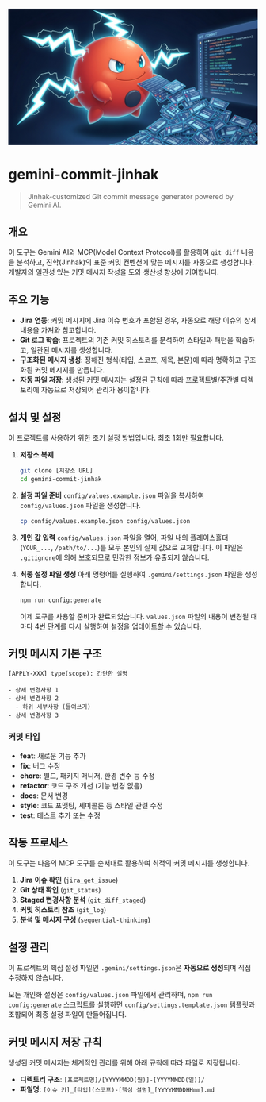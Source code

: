 ![gemini-commit-jinhak-thumbnail](README.jpeg)

# gemini-commit-jinhak

> Jinhak-customized Git commit message generator powered by Gemini AI.

## 개요

이 도구는 Gemini AI와 MCP(Model Context Protocol)를 활용하여 `git diff` 내용을 분석하고, 진학(Jinhak)의 표준 커밋 컨벤션에 맞는 메시지를 자동으로 생성합니다. 개발자의 일관성 있는 커밋 메시지 작성을 도와 생산성 향상에 기여합니다.

## 주요 기능

-   **Jira 연동**: 커밋 메시지에 Jira 이슈 번호가 포함된 경우, 자동으로 해당 이슈의 상세 내용을 가져와 참고합니다.
-   **Git 로그 학습**: 프로젝트의 기존 커밋 히스토리를 분석하여 스타일과 패턴을 학습하고, 일관된 메시지를 생성합니다.
-   **구조화된 메시지 생성**: 정해진 형식(타입, 스코프, 제목, 본문)에 따라 명확하고 구조화된 커밋 메시지를 만듭니다.
-   **자동 파일 저장**: 생성된 커밋 메시지는 설정된 규칙에 따라 프로젝트별/주간별 디렉토리에 자동으로 저장되어 관리가 용이합니다.

## 설치 및 설정

이 프로젝트를 사용하기 위한 초기 설정 방법입니다. 최초 1회만 필요합니다.

1.  **저장소 복제**
    ```bash
    git clone [저장소 URL]
    cd gemini-commit-jinhak
    ```

2.  **설정 파일 준비**
    `config/values.example.json` 파일을 복사하여 `config/values.json` 파일을 생성합니다.
    ```bash
    cp config/values.example.json config/values.json
    ```

3.  **개인 값 입력**
    `config/values.json` 파일을 열어, 파일 내의 플레이스홀더(`YOUR_...`, `/path/to/...`)를 모두 본인의 실제 값으로 교체합니다. 이 파일은 `.gitignore`에 의해 보호되므로 민감한 정보가 유출되지 않습니다.

4.  **최종 설정 파일 생성**
    아래 명령어를 실행하여 `.gemini/settings.json` 파일을 생성합니다.
    ```bash
    npm run config:generate
    ```
    이제 도구를 사용할 준비가 완료되었습니다. `values.json` 파일의 내용이 변경될 때마다 4번 단계를 다시 실행하여 설정을 업데이트할 수 있습니다.

## 커밋 메시지 기본 구조

```
[APPLY-XXX] type(scope): 간단한 설명

- 상세 변경사항 1
- 상세 변경사항 2
  - 하위 세부사항 (들여쓰기)
- 상세 변경사항 3
```

### 커밋 타입

-   **feat**: 새로운 기능 추가
-   **fix**: 버그 수정
-   **chore**: 빌드, 패키지 매니저, 환경 변수 등 수정
-   **refactor**: 코드 구조 개선 (기능 변경 없음)
-   **docs**: 문서 변경
-   **style**: 코드 포맷팅, 세미콜론 등 스타일 관련 수정
-   **test**: 테스트 추가 또는 수정

## 작동 프로세스

이 도구는 다음의 MCP 도구를 순서대로 활용하여 최적의 커밋 메시지를 생성합니다.

1.  **Jira 이슈 확인** (`jira_get_issue`)
2.  **Git 상태 확인** (`git_status`)
3.  **Staged 변경사항 분석** (`git_diff_staged`)
4.  **커밋 히스토리 참조** (`git_log`)
5.  **분석 및 메시지 구성** (`sequential-thinking`)

## 설정 관리

이 프로젝트의 핵심 설정 파일인 `.gemini/settings.json`은 **자동으로 생성**되며 직접 수정하지 않습니다.

모든 개인화 설정은 `config/values.json` 파일에서 관리하며, `npm run config:generate` 스크립트를 실행하면 `config/settings.template.json` 템플릿과 조합되어 최종 설정 파일이 만들어집니다.

## 커밋 메시지 저장 규칙

생성된 커밋 메시지는 체계적인 관리를 위해 아래 규칙에 따라 파일로 저장됩니다.

-   **디렉토리 구조**: `[프로젝트명]/[YYYYMMDD(월)]-[YYYYMMDD(일)]/`
-   **파일명**: `[이슈 키]_[타입](스코프)-[핵심 설명]_[YYYYMMDDHHmm].md`